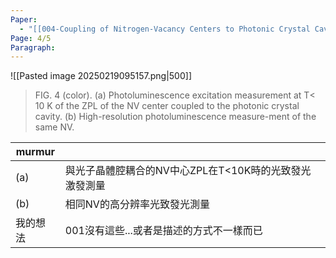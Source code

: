 ```yaml
---
Paper:
  - "[[004-Coupling of Nitrogen-Vacancy Centers to Photonic Crystal Cavities in Monocrystalline Diamond]]"
Page: 4/5
Paragraph:
---
```

![[Pasted image 20250219095157.png|500]]
>FIG. 4 (color). (a) Photoluminescence excitation measurement at T< 10 K of the ZPL of the NV center coupled to the photonic crystal cavity. (b) High-resolution photoluminescence measure-ment of the same NV.

| murmur |                                  |
| ------ | -------------------------------- |
| (a)    | 與光子晶體腔耦合的NV中心ZPL在T<10K時的光致發光激發測量 |
| (b)    | 相同NV的高分辨率光致發光測量                  |
| 我的想法   | 001沒有這些...或者是描述的方式不一樣而已          |

